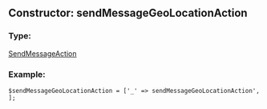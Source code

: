 ## Constructor: sendMessageGeoLocationAction  

### Type: 

[SendMessageAction](../types/SendMessageAction.md)
### Example:

```
$sendMessageGeoLocationAction = ['_' => sendMessageGeoLocationAction', ];
```